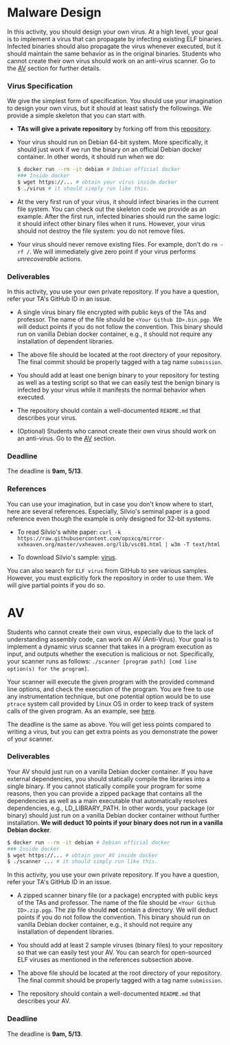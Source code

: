 # Malware Design

In this activity, you should design your own virus. At a high level, your goal
is to implement a virus that can propagate by infecting existing ELF binaries.
Infected binaries should also propagate the virus whenever executed, but it
should maintain the same behavior as in the original binaries. Students who
cannot create their own virus should work on an anti-virus scanner. Go to the
[AV](#av) section for further details.

### Virus Specification

We give the simplest form of specification. You should use your imagination to
design your own virus, but it should at least satisfy the followings. We provide
a simple skeleton that you can start with.

- **TAs will give a private repository** by forking off from this [repository](https://github.com/KAIST-IS521/2018s-virus).

- Your virus should run on Debian 64-bit system. More specifically, it should
  just work if we run the binary on an official Debian docker container. In
  other words, it should run when we do:
  ```bash
  $ docker run --rm -it debian # Debian official docker
  ### Inside docker
  $ wget https://... # obtain your virus inside docker
  $ ./virus # it should simply run like this.
  ```

- At the very first run of your virus, it should infect binaries in the current
  file system. You can check out the skeleton code we provide as an example.
  After the first run, infected binaries should run the same logic: it should
  infect other binary files when it runs. However, your virus should not destroy
  the file system: you do not remove files.

- Your virus should never remove existing files. For example, don't do ```rm -rf
  /```. We will immediately give zero point if your virus performs
  *unrecoverable* actions.

### Deliverables

In this activity, you use your own private repository. If you have a question,
refer your TA's GitHub ID in an issue.

- A single virus binary file encrypted with public keys of the TAs and professor. The
  name of the file should be `<Your Github ID>.bin.pgp`. We will deduct points
  if you do not follow the convention. This binary should run on vanilla Debian
  docker container, e.g., it should not require any installation of dependent
  libraries.

- The above file should be located at the root directory of your repository. The
  final commit should be properly tagged with a tag name `submission`.

- You should add at least one benign binary to your repository for testing as
  well as a testing script so that we can easily test the benign binary is
  infected by your virus while it manifests the normal behavior when executed.

- The repository should contain a well-documented `README.md` that describes your
  virus.

- (Optional) Students who cannot create their own virus should work on an
  anti-virus. Go to the [AV](#av) section.

### Deadline

The deadline is **9am, 5/13**.

### References

You can use your imagination, but in case you don't know where to start, here
are several references. Especially, Silvio's seminal paper is a good reference
even though the example is only designed for 32-bit systems.

- To read Silvio's white paper:
  ```curl -k https://raw.githubusercontent.com/opsxcq/mirror-vxheaven.org/master/vxheaven.org/lib/vsc01.html | w3m -T text/html```

- To download Silvio's sample: [virus](unix-linux-pv-src.tgz).

You can also search for `ELF virus` from GitHub to see various samples. However,
you must explicitly fork the repository in order to use them. We will give
partial points if you do so.

# AV

Students who cannot create their own virus, especially due to the lack of
understanding assembly code, can work on AV (Anti-Virus). Your goal is to
implement a dynamic virus scanner that takes in a program execution as input,
and outputs whether the execution is malicious or not. Specifically, your
scanner runs as follows:
```./scanner [program path] [cmd line option(s) for the program]```.

Your scanner will execute the given program with the provided command line
options, and check the execution of the program. You are free to use any
instrumentation technique, but one potential option would be to use ```ptrace```
system call provided by Linux OS in order to keep track of system calls of the
given program. As an example, see [here](https://blog.nelhage.com/2010/08/write-yourself-an-strace-in-70-lines-of-code/).

The deadline is the same as above. You will get less points compared to writing
a virus, but you can get extra points as you demonstrate the power of your
scanner.

### Deliverables

Your AV should just run on a vanilla Debian docker container. If you have
external dependencies, you should statically compile the libraries into a single
binary. If you cannot statically compile your program for some reasons, then you
can provide a zipped package that contains all the dependencies as well as a
main executable that automatically resolves dependencies, e.g., LD_LIBRARY_PATH.
In other words, your package (or binary) should just run on a vanilla Debian
docker container without further installation. **We will deduct 10 points if
your binary does not run in a vanilla Debian docker**.

  ```bash
  $ docker run --rm -it debian # Debian official docker
  ### Inside docker
  $ wget https://... # obtain your AV inside docker
  $ ./scanner ... # it should simply run like this.
  ```

In this activity, you use your own private repository.  If you have a question,
refer your TA's GitHub ID in an issue.

- A zipped scanner binary file (or a package) encrypted with public keys of the
  TAs and professor. The name of the file should be `<Your Github ID>.zip.pgp`.
  The zip file should **not** contain a directory. We will deduct points if you
  do not follow the convention.  This binary should run on vanilla Debian docker
  container, e.g., it should not require any installation of dependent
  libraries.

- You should add at least 2 sample viruses (binary files) to your repository so
  that we can easily test your AV. You can search for open-sourced ELF viruses
  as mentioned in the references subsection above.

- The above file should be located at the root directory of your repository. The
  final commit should be properly tagged with a tag name `submission`.

- The repository should contain a well-documented `README.md` that describes your AV.

### Deadline

The deadline is **9am, 5/13**.

